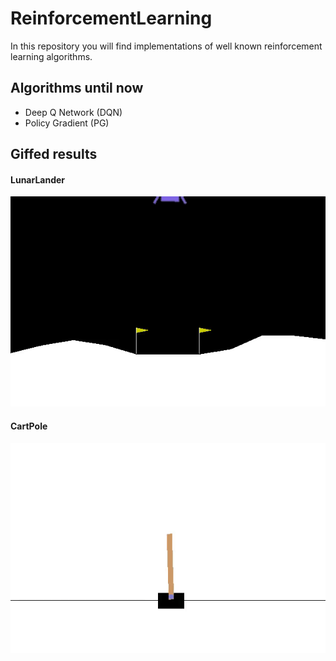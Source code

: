 # ReinforcementLearning
In this repository you will find implementations of well known reinforcement learning algorithms.

## Algorithms until now
* Deep Q Network (DQN)
* Policy Gradient (PG)

## Giffed results
#### LunarLander
![](Lunar.gif)
#### CartPole
![](CartPole.gif)
